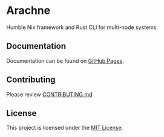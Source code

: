 # Arachne

Humble Nix framework and Rust CLI for multi-node systems.

## Documentation

Documentation can be found on
[GitHub Pages](https://haras-unicorn.github.io/arachne/).

## Contributing

Please review
[CONTRIBUTING.md](https://github.com/haras-unicorn/arachne/blob/main/CONTRIBUTING.md)

## License

This project is licensed under the
[MIT License](https://github.com/haras-unicorn/arachne/blob/main/LICENSE.md).

